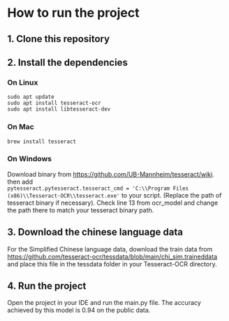 # How to run the project
## 1. Clone this repository
## 2. Install the dependencies
### On Linux
```
sudo apt update
sudo apt install tesseract-ocr
sudo apt install libtesseract-dev   
```
### On Mac
```
brew install tesseract
```
### On Windows
Download binary from https://github.com/UB-Mannheim/tesseract/wiki. then add \
```pytesseract.pytesseract.tesseract_cmd = 'C:\\Program Files (x86)\\Tesseract-OCR\\tesseract.exe'``` to your script.
(Replace the path of tesseract binary if necessary). Check line 13 from ocr_model and change the path there to match 
your tesseract binary path. 

## 3. Download the chinese language data
For the Simplified Chinese language data, download the train data from 
https://github.com/tesseract-ocr/tessdata/blob/main/chi_sim.traineddata and place this file in the tessdata folder 
in your Tesseract-OCR directory.

## 4. Run the project
Open the project in your IDE and run the main.py file. 
The accuracy achieved by this model is 0.94 on the public data.
